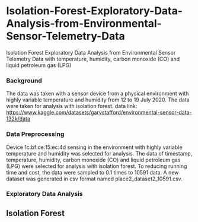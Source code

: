 # Isolation-Forest-Exploratory-Data-Analysis-from-Environmental-Sensor-Telemetry-Data
Isolation Forest Exploratory Data Analysis from Environmental Sensor Telemetry Data with temperature, humidity, carbon monoxide (CO) and liquid petroleum gas (LPG)

### Background
The data was taken with a sensor device from a physical environment with highly variable temperature and humidity from 12 to 19 July 2020. The data were taken for analysis with isolation forest.
data link: https://www.kaggle.com/datasets/garystafford/environmental-sensor-data-132k/data 

### Data Preprocessing
Device 1c:bf:ce:15:ec:4d sensing in the environment with highly variable temperature and humidity was selected for analysis. The data of timestamp, temperature, humidity, carbon monoxide (CO) and liquid petroleum gas (LPG) were selected for analysis with isolation forest. To reducing running time and cost, the data were sampled to 0.1 times to 10591 data. A new dataset was generated in csv format named place2_dataset2_10591.csv. 

### Exploratory Data Analysis
## Isolation Forest

